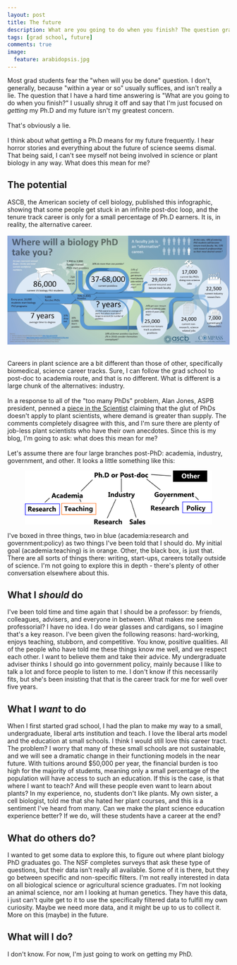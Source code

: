 ```yaml
---
layout: post
title: The future
description: What are you going to do when you finish? The question grad students hate, and how my answer has changed over the years.
tags: [grad school, future]
comments: true
image:
  feature: arabidopsis.jpg
---
```

Most grad students fear the "when will you be done" question. I don't, generally, because "within a year or so" usually suffices, and isn't really a lie. The question that I have a hard time answering is "What are you going to do when you finish?" I usually shrug it off and say that I'm just focused on *getting* my Ph.D and my future isn't my greatest concern.
<br><br>
That's obviously a lie.
<br><br>
I think about what getting a Ph.D means for my future frequently. I hear horror stories and everything about the future of science seems dismal. That being said, I can't see myself not being involved in science or plant biology in any way. What does this mean for me?

## The potential
ASCB, the American society of cell biology, published this infographic, showing that some people get stuck in an infinite post-doc loop, and the tenure track career is only for a small percentage of Ph.D earners. It is, in reality, the alternative career.
<br><br>
<a href="http://ascb.org/wp-content/uploads/2014/04/workforce%20infographic%20ASCB%20COMPASS.jpg"><img src="/images/biologyphd.jpg" alt="ASCB Careers"></a>
<br><br>

Careers in plant science are a bit different than those of other, specifically biomedical, science career tracks. Sure, I can follow the grad school to post-doc to academia route, and that is no different. What is different is a large chunk of the alternatives: industry. 
<br><br>
In a response to all of the "too many PhDs" problem, Alan Jones, ASPB president, penned a [piece in the Scientist](http://www.the-scientist.com/?articles.view/articleNo/41133/title/Opinion--The-Planet-Needs-More-Plant-Scientists/) claiming that the glut of PhDs doesn't apply to plant scientists, where demand is greater than supply. The comments completely disagree with this, and I'm sure there are plenty of job-less plant scientists who have their own anecdotes. Since this is my blog, I'm going to ask: what does this mean for me?
<br><br>
Let's assume there are four large branches post-PhD: academia, industry, government, and other. It looks a little something like this:
<figure>
	<img src = "/images/flowchart.png">
</figure>
I've boxed in three things, two in blue (academia:research and government:policy) as two things I've been told that I should do. My initial goal (academia:teaching) is in orange. Other, the black box, is just that. There are all sorts of things there: writing, start-ups, careers totally outside of science. I'm not going to explore this in depth - there's plenty of other conversation elsewhere about this. 

## What I *should* do
I've been told time and time again that I should be a professor: by friends, colleagues, advisers, and everyone in between. What makes me seem professorial? I have no idea. I do wear glasses and cardigans, so I imagine that's a key reason. I've been given the following reasons: hard-working, enjoys teaching, stubborn, and competitive. You know, positive qualities. All of the people who have told me these things know me well, and we respect each other. I want to believe them and take their advice. My undergraduate adviser thinks I should go into government policy, mainly because I like to talk a lot and force people to listen to me. I don't know if this necessarily fits, but she's been insisting that that is the career track for me for well over five years.

## What I *want* to do
When I first started grad school, I had the plan to make my way to a small, undergraduate, liberal arts institution and teach. I love the liberal arts model and the education at small schools. I think I would still love this career tract. The problem? I worry that many of these small schools are not sustainable, and we will see a dramatic change in their functioning models in the near future. With tuitions around $50,000 per year, the financial burden is too high for the majority of students, meaning only a small percentage of the population will have access to such an education. If this is the case, is that where I want to teach? And will these people even want to learn about plants? In my experience, no, students don't like plants. My own sister, a cell biologist, told me that she hated her plant courses, and this is a sentiment I've heard from many. Can we make the plant science education experience better? If we do, will these students have a career at the end?

## What do others do?
I wanted to get some data to explore this, to figure out where plant biology PhD graduates go. The NSF completes surveys that ask these type of questions, but their data isn't really all available. Some of it is there, but they go between specific and non-specific filters. I'm not really interested in data on all biological science or agricultural science graduates. I'm not looking an animal science, nor am I looking at human genetics. They have this data, i just can't quite get to it to use the specifically filtered data to fulfill my own curiosity. Maybe we need more data, and it might be up to us to collect it. More on this (maybe) in the future.

## What will I do?
I don't know. For now, I'm just going to work on getting my PhD. 